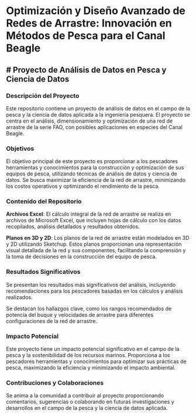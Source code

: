 # Optimización y Diseño Avanzado de Redes de Arrastre: Innovación en Métodos de Pesca para el Canal Beagle
## # Proyecto de Análisis de Datos en Pesca y Ciencia de Datos

### Descripción del Proyecto
Este repositorio contiene un proyecto de análisis de datos en el campo de la pesca y la ciencia de datos aplicada a la ingeniería pesquera. El proyecto se centra en el análisis, dimensionamiento y optimización de una red de arrastre de la serie FAO, con posibles aplicaciones en especies del Canal Beagle.

### Objetivos
El objetivo principal de este proyecto es proporcionar a los pescadores herramientas y conocimientos para la construcción y optimización de sus equipos de pesca, utilizando técnicas de análisis de datos y ciencia de datos. Se busca maximizar la eficiencia de la red de arrastre, minimizando los costos operativos y optimizando el rendimiento de la pesca.

### Contenido del Repositorio
**Archivos Excel**: El cálculo integral de la red de arrastre se realiza en archivos de Microsoft Excel, que incluyen hojas de cálculo con los datos recopilados, análisis detallados y resultados obtenidos.

**Planos en 3D y 2D**: Los planos de la red de arrastre están modelados en 3D y 2D utilizando Sketchup. Estos planos proporcionan una representación visual detallada de la red y sus componentes, facilitando la comprensión y la toma de decisiones en la construcción del equipo de pesca.

### Resultados Significativos
Se presentan los resultados más significativos del análisis, incluyendo recomendaciones para los pescadores basadas en los cálculos y análisis realizados.

Se destacan los hallazgos clave, como los rangos recomendados de potencia del buque y velocidades de arrastre para diferentes configuraciones de la red de arrastre.

### Impacto Potencial
Este proyecto tiene un impacto potencial significativo en el campo de la pesca y la sostenibilidad de los recursos marinos. Proporciona a los pescadores herramientas y conocimientos para optimizar sus prácticas de pesca, maximizando la eficiencia y minimizando el impacto ambiental.

### Contribuciones y Colaboraciones
Se anima a la comunidad a contribuir al proyecto proporcionando comentarios, sugerencias o colaborando en futuras investigaciones y desarrollos en el campo de la pesca y la ciencia de datos aplicada.